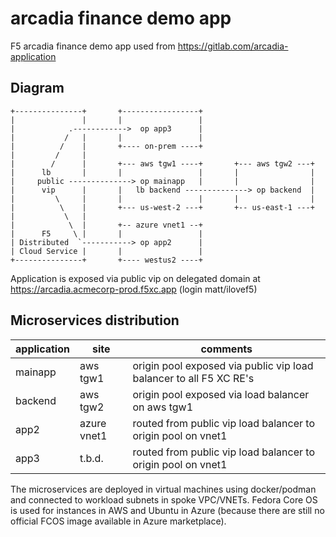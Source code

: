 # arcadia finance demo app

F5 arcadia finance demo app used from https://gitlab.com/arcadia-application

## Diagram
```
+---------------+       +-----------------+
|               |       |                 |
|            .------------>  op app3      |
|           /   |       |                 |
|          /    |       +---- on-prem ----+
|         /     |
|        /      |       +--- aws tgw1 ----+       +--- aws tgw2 ---+
|      lb       |       |                 |       |                |
|     public --------------> op mainapp   |       |                |
|      vip      |       |   lb backend --------------> op backend  |
|         \     |       |                 |       |                |
|          \    |       +--- us-west-2 ---+       +-- us-east-1 ---+
|           \   |       
|            \  |       +-- azure vnet1 --+
|      F5     \ |       |                 |
| Distributed  `-----------> op app2      |
| Cloud Service |       |                 |
+---------------+       +---- westus2 ----+
```

Application is exposed via public vip on delegated domain at 
https://arcadia.acmecorp-prod.f5xc.app (login matt/ilovef5)

## Microservices distribution

| application | site        | comments                                                           |
|-------------|-------------|--------------------------------------------------------------------|
| mainapp     | aws tgw1    | origin pool exposed via public vip load balancer to all F5 XC RE's |
| backend     | aws tgw2    | origin pool exposed via load balancer on aws tgw1                  |
| app2        | azure vnet1 | routed from public vip load balancer to origin pool on vnet1       |
| app3        | t.b.d.      | routed from public vip load balancer to origin pool on vnet1       |

The microservices are deployed in virtual machines using docker/podman and connected to workload subnets 
in spoke VPC/VNETs. Fedora Core OS is used for instances in AWS and Ubuntu in Azure (because there are 
still no official FCOS image available in Azure marketplace).

